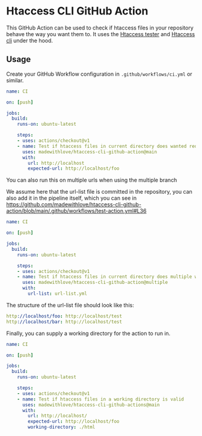 # Htaccess CLI GitHub Action

This GitHub Action can be used to check if htaccess files in your repository behave the way you want them to.
It uses the [Htaccess tester](https://htaccess.madewithlove.be/) and [Htaccess cli](https://github.com/madewithlove/htaccess-cli) under the hood.

## Usage

Create your GitHub Workflow configuration in `.github/workflows/ci.yml` or similar.

```yaml
name: CI

on: [push]

jobs:
  build:
    runs-on: ubuntu-latest

    steps:
    - uses: actions/checkout@v1
    - name: Test if htaccess files in current directory does wanted redirects
      uses: madewithlove/htaccess-cli-github-action@main
      with:
        url: http://localhost
        expected-url: http://localhost/foo
```

You can also run this on multiple urls when using the multiple branch

We assume here that the url-list file is committed in the repository,
you can also add it in the pipeline itself, which you can see in <https://github.com/madewithlove/htaccess-cli-github-action/blob/main/.github/workflows/test-action.yml#L36>

```yaml
name: CI

on: [push]

jobs:
  build:
    runs-on: ubuntu-latest

    steps:
    - uses: actions/checkout@v1
    - name: Test if htaccess files in current directory does multiple wanted redirects
      uses: madewithlove/htaccess-cli-github-action@multiple
      with:
        url-list: url-list.yml
```


The structure of the url-list file should look like this:

```yaml
http://localhost/foo: http://localhost/test
http://localhost/bar: http://localhost/test
```

Finally, you can supply a working directory for the action to run in. 

```yaml
name: CI

on: [push]

jobs:
  build:
    runs-on: ubuntu-latest

    steps:
    - uses: actions/checkout@v1
    - name: Test if htaccess files in a working directory is valid
      uses: madewithlove/htaccess-cli-github-actions@main
      with: 
        url: http://localhost/
        expected-url: http://localhost/foo
        working-directory: ./html
